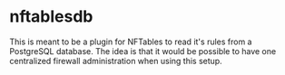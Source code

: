 # nftablesdb

This is meant to be a plugin for NFTables to read it's rules from a PostgreSQL database.
The idea is that it would be possible to have one centralized firewall administration when using this setup.
